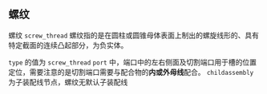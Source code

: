#

## 螺纹

螺纹 `screw_thread` 螺纹指的是在圆柱或圆锥母体表面上制出的螺旋线形的、具有特定截面的连续凸起部分，为负实体。

`type` 的值为 `screw_thread`
`port` 中，端口中的左右侧面及切割端口用于槽的位置定位，需要注意的是切割端口需要与配合物的**内或外母线**配合。
`childassembly` 为子装配线节点，螺纹无默认子装配线
